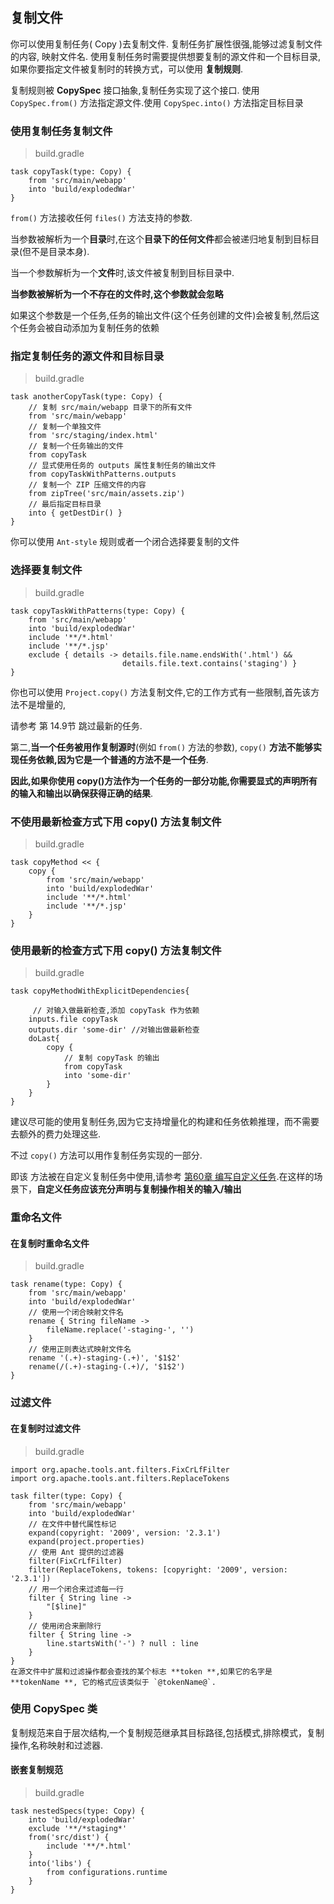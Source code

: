 ## 复制文件

你可以使用复制任务( Copy )去复制文件. 复制任务扩展性很强,能够过滤复制文件的内容, 映射文件名.
使用复制任务时需要提供想要复制的源文件和一个目标目录,如果你要指定文件被复制时的转换方式，可以使用 **复制规则**. 

复制规则被 **CopySpec** 接口抽象,复制任务实现了这个接口. 使用 `CopySpec.from()` 方法指定源文件.使用 `CopySpec.into()` 方法指定目标目录

### 使用复制任务复制文件

> build.gradle

```
task copyTask(type: Copy) {
    from 'src/main/webapp'
    into 'build/explodedWar'
}

```

`from()` 方法接收任何 `files()` 方法支持的参数. 

当参数被解析为一个**目录**时,在这个**目录下的任何文件**都会被递归地复制到目标目录(但不是目录本身).

当一个参数解析为一个**文件**时,该文件被复制到目标目录中.

**当参数被解析为一个不存在的文件时,这个参数就会忽略**

如果这个参数是一个任务,任务的输出文件(这个任务创建的文件)会被复制,然后这个任务会被自动添加为复制任务的依赖

### 指定复制任务的源文件和目标目录

> build.gradle

```
task anotherCopyTask(type: Copy) {
    // 复制 src/main/webapp 目录下的所有文件
    from 'src/main/webapp'
    // 复制一个单独文件
    from 'src/staging/index.html'
    // 复制一个任务输出的文件
    from copyTask
    // 显式使用任务的 outputs 属性复制任务的输出文件
    from copyTaskWithPatterns.outputs
    // 复制一个 ZIP 压缩文件的内容
    from zipTree('src/main/assets.zip')
    // 最后指定目标目录
    into { getDestDir() }
}

```

你可以使用 `Ant-style` 规则或者一个闭合选择要复制的文件

### 选择要复制文件

> build.gradle

```
task copyTaskWithPatterns(type: Copy) {
    from 'src/main/webapp'
    into 'build/explodedWar'
    include '**/*.html'
    include '**/*.jsp'
    exclude { details -> details.file.name.endsWith('.html') &&
                         details.file.text.contains('staging') }
}

```

你也可以使用 `Project.copy()` 方法复制文件,它的工作方式有一些限制,首先该方法不是增量的,

请参考 第 14.9节 跳过最新的任务.

第二,**当一个任务被用作复制源时**(例如 `from()` 方法的参数), `copy()` **方法不能够实现任务依赖,因为它是一个普通的方法不是一个任务**.

**因此,如果你使用 copy()方法作为一个任务的一部分功能,你需要显式的声明所有的输入和输出以确保获得正确的结果**.

### 不使用最新检查方式下用 copy() 方法复制文件

> build.gradle

```
task copyMethod << {
    copy {
        from 'src/main/webapp'
        into 'build/explodedWar'
        include '**/*.html'
        include '**/*.jsp'
    }
}

```

### 使用最新的检查方式下用 copy() 方法复制文件

> build.gradle

```
task copyMethodWithExplicitDependencies{

     // 对输入做最新检查,添加 copyTask 作为依赖
    inputs.file copyTask
    outputs.dir 'some-dir' //对输出做最新检查
    doLast{
        copy {
            // 复制 copyTask 的输出
            from copyTask
            into 'some-dir'
        }
    }
}

```

建议尽可能的使用复制任务,因为它支持增量化的构建和任务依赖推理，而不需要去额外的费力处理这些.

不过 `copy()` 方法可以用作复制任务实现的一部分.

即该 方法被在自定义复制任务中使用,请参考 [第60章 编写自定义任务](https://docs.gradle.org/current/userguide/custom_tasks.html).在这样的场景下，**自定义任务应该充分声明与复制操作相关的输入/输出**

### 重命名文件

#### 在复制时重命名文件

> build.gradle

```
task rename(type: Copy) {
    from 'src/main/webapp'
    into 'build/explodedWar'
    // 使用一个闭合映射文件名
    rename { String fileName ->
        fileName.replace('-staging-', '')
    }
    // 使用正则表达式映射文件名
    rename '(.+)-staging-(.+)', '$1$2'
    rename(/(.+)-staging-(.+)/, '$1$2')
}

```

### 过滤文件

#### 在复制时过滤文件

> build.gradle

```
import org.apache.tools.ant.filters.FixCrLfFilter
import org.apache.tools.ant.filters.ReplaceTokens

task filter(type: Copy) {
    from 'src/main/webapp'
    into 'build/explodedWar'
    // 在文件中替代属性标记
    expand(copyright: '2009', version: '2.3.1')
    expand(project.properties)
    // 使用 Ant 提供的过滤器
    filter(FixCrLfFilter)
    filter(ReplaceTokens, tokens: [copyright: '2009', version: '2.3.1'])
    // 用一个闭合来过滤每一行
    filter { String line ->
        "[$line]"
    }
    // 使用闭合来删除行
    filter { String line ->
        line.startsWith('-') ? null : line
    }
}
在源文件中扩展和过滤操作都会查找的某个标志 **token **,如果它的名字是 **tokenName **, 它的格式应该类似于 `@tokenName@`.

```

### 使用 CopySpec 类

复制规范来自于层次结构,一个复制规范继承其目标路径,包括模式,排除模式，复制操作,名称映射和过滤器.

#### 嵌套复制规范

> build.gradle

```
task nestedSpecs(type: Copy) {
    into 'build/explodedWar'
    exclude '**/*staging*'
    from('src/dist') {
        include '**/*.html'
    }
    into('libs') {
        from configurations.runtime
    }
}

```


